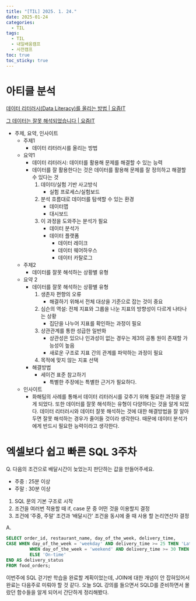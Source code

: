 ```yaml
---
title: "[TIL] 2025. 1. 24."
date: 2025-01-24
categories:
  - TIL
tags:
  - TIL
  - 내일배움캠프
  - 사전캠프
toc: true
toc_sticky: true
---
```

# 아티클 분석

[데이터 리터러시(Data Literacy)를 올리는 방법 | 요즘IT](https://yozm.wishket.com/magazine/detail/1632/)

[그 데이터는 잘못 해석되었습니다 | 요즘IT](https://yozm.wishket.com/magazine/detail/1816/)

- 주제, 요약, 인사이트
	- 주제1
		- 데이터 리터러시를 올리는 방법
	- 요약1
		- 데이터 리터러시: 데이터를 활용해 문제를 해결할 수 있는 능력
	    - 데이터를 잘 활용한다는 것은 데이터를 활용해 문제를 잘 정의하고 해결할 수 있다는 것
	        1. 데이터/실험 기반 사고방식
	            - 실험 프로세스/실험보드
	        2. 분석 흐름대로 데이터를 탐색할 수 있는 환경
	            - 데이터맵
	            - 대시보드
	        3. 이 과정을 도와주는 분석가 필요
	            - 데이터 분석가
	            - 데이터 플랫폼
	                - 데이터 레이크
	                - 데이터 웨어하우스
	                - 데이터 카탈로그
	- 주제2
		- 데이터를 잘못 해석하는 상황별 유형
	- 요약 2
	    - 데이터를 잘못 해석하는 상황별 유형
	        1. 생존자 편향의 오류
	            - 해결하기 위해서 전체 대상을 기준으로 잡는 것이 중요
	        2. 심슨의 역설: 전체 지표와 그룹을 나눈 지표의 방향성이 다르게 나타나는 상황
	            - 집단을 나누어 지표를 확인하는 과정이 필요
	        3. 상관관계를 통한 성급한 일반화
	            - 상관성은 있으나 인과성이 없는 경우는 제3의 공통 원이 존재할 가능성이 높음
	            - 새로운 구조로 지표 간의 관계를 파악하는 과정이 필요
	        4. 목적에 맞지 않는 지표 선택
	    - 해결방법
	        - 세이건 표준 참고하기
	            - 특별한 주장에는 특별한 근거가 필요하다.
	- 인사이트
		- 화해팀의 사례를 통해서 데이터 리터러시를 갖추기 위해 필요한 과정을 알게 되었다. 또한 데이터를 잘못 해석하는 유형이 다양하다는 것을 알게 되었다. 데이터 리터러시와 데이터 잘못 해석하는 것에 대한 해결방법을 잘 알아두면 잘못 해석하는 경우가 줄어들 것이라 생각한다. 때문에 데이터 분석가에게 반드시 필요한 능력이라고 생각한다.
    

# 엑셀보다 쉽고 빠른 SQL 3주차

Q. 다음의 조건으로 배달시간이 늦었는지 판단하는 값을 만들어주세요.

- 주중 : 25분 이상
- 주말 : 30분 이상

1. SQL 문의 기본 구조로 시작
2. 조건을 여러번 적용할 때 if, case 문 중 어떤 것을 이용할지 결정
3. 조건에 ‘주중, 주말’ 조건과 ‘배달시간’ 조건을 동시에 줄 때 사용 할 논리연산자 결정

A.

```sql
SELECT order_id, restaurant_name, day_of_the_week, delivery_time,
CASE WHEN day_of_the_week = 'weekday' AND delivery_time >= 25 THEN 'Late'
		 WHEN day_of_the_week = 'weekend' AND delivery_time >= 30 THEN 'Late'
		 ELSE 'On-time' 
END AS delivery_status
FROM food_orders;
```

이번주에 SQL 걷기반 학습을 완료할 계획이었는데, JOIN에 대한 개념이 안 잡혀있어서 완료는 다음주로 미뤄야 할 것 같다. 오늘 SQL 강의를 들으면서 SQLD를 준비하면서 몰랐던 함수들을 알게 되어서 간단하게 정리해봤다.